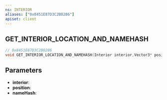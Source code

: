 ```yaml
---
ns: INTERIOR
aliases: ["0x8451E87D3C2B0286"]
apiset: client
---
```

## GET_INTERIOR_LOCATION_AND_NAMEHASH

```c
// 0x8451E87D3C2B0286
void GET_INTERIOR_LOCATION_AND_NAMEHASH(Interior interior,Vector3* position,Hash* nameHash);
```


## Parameters
* **interior**:
* **position**:
* **nameHash**: